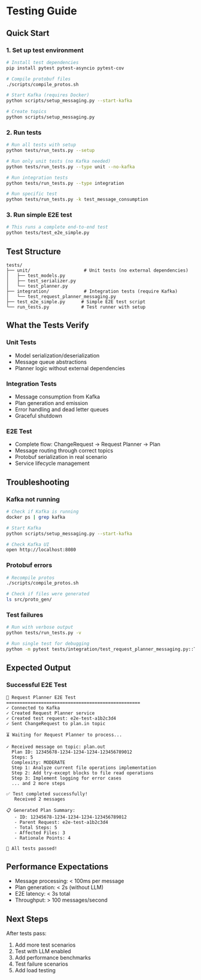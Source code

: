 # Testing Guide

## Quick Start

### 1. Set up test environment

```bash
# Install test dependencies
pip install pytest pytest-asyncio pytest-cov

# Compile protobuf files
./scripts/compile_protos.sh

# Start Kafka (requires Docker)
python scripts/setup_messaging.py --start-kafka

# Create topics
python scripts/setup_messaging.py
```

### 2. Run tests

```bash
# Run all tests with setup
python tests/run_tests.py --setup

# Run only unit tests (no Kafka needed)
python tests/run_tests.py --type unit --no-kafka

# Run integration tests
python tests/run_tests.py --type integration

# Run specific test
python tests/run_tests.py -k test_message_consumption
```

### 3. Run simple E2E test

```bash
# This runs a complete end-to-end test
python tests/test_e2e_simple.py
```

## Test Structure

```
tests/
├── unit/                    # Unit tests (no external dependencies)
│   ├── test_models.py
│   ├── test_serializer.py
│   └── test_planner.py
├── integration/             # Integration tests (require Kafka)
│   └── test_request_planner_messaging.py
├── test_e2e_simple.py      # Simple E2E test script
└── run_tests.py            # Test runner with setup
```

## What the Tests Verify

### Unit Tests
- Model serialization/deserialization
- Message queue abstractions
- Planner logic without external dependencies

### Integration Tests
- Message consumption from Kafka
- Plan generation and emission
- Error handling and dead letter queues
- Graceful shutdown

### E2E Test
- Complete flow: ChangeRequest → Request Planner → Plan
- Message routing through correct topics
- Protobuf serialization in real scenario
- Service lifecycle management

## Troubleshooting

### Kafka not running
```bash
# Check if Kafka is running
docker ps | grep kafka

# Start Kafka
python scripts/setup_messaging.py --start-kafka

# Check Kafka UI
open http://localhost:8080
```

### Protobuf errors
```bash
# Recompile protos
./scripts/compile_protos.sh

# Check if files were generated
ls src/proto_gen/
```

### Test failures
```bash
# Run with verbose output
python tests/run_tests.py -v

# Run single test for debugging
python -m pytest tests/integration/test_request_planner_messaging.py::TestRequestPlannerMessaging::test_message_consumption -v
```

## Expected Output

### Successful E2E Test
```
🚀 Request Planner E2E Test
==================================================
✓ Connected to Kafka
✓ Created Request Planner service
✓ Created test request: e2e-test-a1b2c3d4
✓ Sent ChangeRequest to plan.in topic

⏳ Waiting for Request Planner to process...

✓ Received message on topic: plan.out
  Plan ID: 12345678-1234-1234-1234-123456789012
  Steps: 5
  Complexity: MODERATE
  Step 1: Analyze current file operations implementation
  Step 2: Add try-except blocks to file read operations
  Step 3: Implement logging for error cases
  ... and 2 more steps

✅ Test completed successfully!
   Received 2 messages

📋 Generated Plan Summary:
   - ID: 12345678-1234-1234-1234-123456789012
   - Parent Request: e2e-test-a1b2c3d4
   - Total Steps: 5
   - Affected Files: 3
   - Rationale Points: 4

🎉 All tests passed!
```

## Performance Expectations

- Message processing: < 100ms per message
- Plan generation: < 2s (without LLM)
- E2E latency: < 3s total
- Throughput: > 100 messages/second

## Next Steps

After tests pass:
1. Add more test scenarios
2. Test with LLM enabled
3. Add performance benchmarks
4. Test failure scenarios
5. Add load testing
